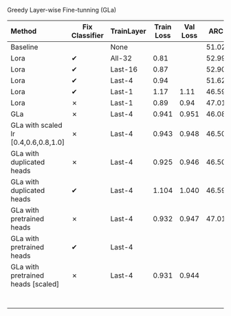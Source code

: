 Greedy Layer-wise Fine-tunning (GLa)

| **Method**                           | Fix Classifier | TrainLayer | Train Loss | **Val Loss** | ARC   | ARC_norm |
| :----------------------------------- | -------------- | ---------- | ---------- | ------------ | ----- | :------- |
| Baseline                             |                | None       |            |              | 51.02 |          |
| Lora                                 | &#10004;       | All-32     | 0.81       |              | 52.99 |          |
| Lora                                 | &#10004;       | Last-16    | 0.87       |              | 52.90 |          |
| Lora                                 | &#10004;       | Last-4     | 0.94       |              | 51.62 |          |
| Lora                                 | &#10004;       | Last-1     | 1.17       | 1.11         | 46.59 | 50.85    |
| Lora                                 | &#10007;       | Last-1     | 0.89       | 0.94         | 47.01 | 49.57    |
| GLa                                  | &#10007;       | Last-4     | 0.941      | 0.951        | 46.08 | 49.40    |
| GLa with scaled lr [0.4,0.6,0.8,1.0] | &#10007;       | Last-4     | 0.943      | 0.948        | 46.50 | 49.32    |
| GLa with duplicated heads            | &#10007;       | Last-4     | 0.925      | 0.946        | 46.50 | 49.66    |
| GLa with duplicated heads            | &#10004;       | Last-4     | 1.104      | 1.040        | 46.59 | 48.46    |
| GLa with pretrained heads            | &#10007;       | Last-4     | 0.932      | 0.947        | 47.01 | 49.83    |
| GLa with pretrained heads            | &#10004;       | Last-4     |            |              |       |          |
| GLa with pretrained heads [scaled]   | &#10007;       | Last-4     | 0.931      | 0.944        |       |          |
|                                      |                |            |            |              |       |          |
|                                      |                |            |            |              |       |          |
|                                      |                |            |            |              |       |          |
|                                      |                |            |            |              |       |          |
|                                      |                |            |            |              |       |          |
|                                      |                |            |            |              |       |          |
|                                      |                |            |            |              |       |          |





 